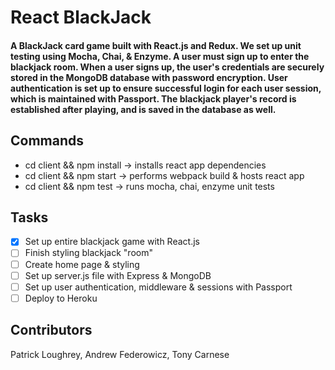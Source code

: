 # React BlackJack #
#### A BlackJack card game built with React.js and Redux. We set up unit testing using Mocha, Chai, & Enzyme. A user must sign up to enter the blackjack room. When a user signs up, the user's credentials are securely stored in the MongoDB database with password encryption. User authentication is set up to ensure successful login for each user session, which is maintained with Passport. The blackjack player's record is established after playing, and is saved in the database as well.
## Commands ##  
* cd client && npm install -> installs react app dependencies
* cd client && npm start -> performs webpack build & hosts react app
* cd client && npm test -> runs mocha, chai, enzyme unit tests
## Tasks ##
- [x] Set up entire blackjack game with React.js
- [ ] Finish styling blackjack "room"
- [ ] Create home page & styling
- [ ] Set up server.js file with Express & MongoDB
- [ ] Set up user authentication, middleware & sessions with Passport
- [ ] Deploy to Heroku
## Contributors ##
Patrick Loughrey, Andrew Federowicz, Tony Carnese

